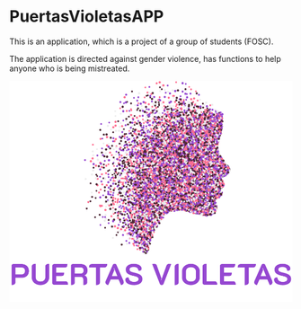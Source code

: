 # PuertasVioletasAPP

This is an application, which is a project of a group of students (FOSC).

The application is directed against gender violence, has functions to help anyone who is being mistreated.

![alt Logo APP](https://raw.githubusercontent.com/Crstian19/PuertasVioletasAPP/master/logo.png)
